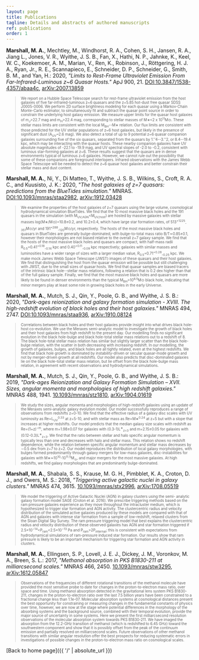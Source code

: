 ```yaml
---
layout: page
title: Publications
tagline: Details and abstracts of authored manuscripts
ref: publications
order: 1
---
```

**Marshall, M. A.**, Mechtley, M., Windhorst, R. A., Cohen, S. H., Jansen, R. A., Jiang L., Jones, V. R., Wyithe, J. S. B.,  Fan, X., Hathi, N. P., Jahnke, K.,  Keel, W. C., Koekemoer, A. M.,  Marian, V.,  Ren, K., Robinson, J., Röttgering, H. J. A., Ryan, Jr., R. E., Scannapieco, E., Schneider, D. P.,  Schneider, G.,  Smith, B. M., and Yan, H.: 2020, *"Limits to Rest-Frame Ultraviolet Emission From Far-Infrared-Luminous z~6 Quasar Hosts."* ApJ 900, 21. [DOI:10.3847/1538-4357/abaa4c](https://doi.org/10.3847/1538-4357/abaa4c), [arXiv:2007.13859](https://arxiv.org/abs/2007.13859)
> <span style="font-size:0.7em;"> We report on a Hubble Space Telescope search for rest-frame ultraviolet emission from the host galaxies of five far-infrared-luminous z~6 quasars and the z=5.85 hot-dust free quasar SDSS J0005-0006.
We perform 2D surface brightness modeling for each quasar using a Markov-Chain Monte-Carlo estimator, to simultaneously fit and subtract the quasar point source in order to constrain the underlying host galaxy emission. We measure upper limits for the quasar host galaxies of m<sub>J</sub>>22.7 mag and m<sub>H</sub>>22.4 mag, corresponding to stellar masses of M∗<2 x 10<sup>11</sup>M⊙. These stellar mass limits are consistent with the local M<sub>BH</sub>--M∗ relation. Our flux limits are consistent with those predicted for the UV stellar populations of z~6 host galaxies, but likely in the presence of significant dust (A<sub>UV</sub>~2.6 mag).
We also detect a total of up to 9 potential z~6 quasar companion galaxies surrounding five of the six quasars, separated from the quasars by 1.''4--3.''2, or 8.4--19.4 kpc, which may be interacting with the quasar hosts. These nearby companion galaxies have UV absolute magnitudes of -22.1 to -19.9 mag, and UV spectral slopes of -2.0 to -0.2, consistent with luminous star-forming galaxies at z~6. These results suggest that the quasars are in dense environments typical of luminous z~6 galaxies. However, we cannot rule out the possibility that some of these companions are foreground interlopers. Infrared observations with the James Webb Space Telescope will be needed to detect the z~6 quasar host galaxies and better constrain their stellar mass and dust content. </span>

**Marshall, M. A.**, Ni, Y., Di Matteo, T., Wyithe, J. S. B., Wilkins, S., Croft, R. A. C., and Kuusisto, J. K.:
2020, *"The host galaxies of z=7 quasars: predictions from the BlueTides simulation."* MNRAS. [DOI:10.1093/mnras/staa2982](https://doi.org/10.1093/mnras/staa2982), [arXiv:1912.03428](https://arxiv.org/abs/1912.03428)
> <span style="font-size:0.7em;"> We examine the properties of the host galaxies of z=7 quasars using the large volume, cosmological hydrodynamical simulation BlueTides.
We find that the 10 most massive black holes and the 191 quasars in the simulation (with M<sub>UV,AGN</sub><M<sub>UV,host</sub>) are hosted by massive galaxies with stellar masses log(M∗/M⊙)=10.8±0.2, and 10.2±0.4,
which have large star formation rates, of 513<sup>+1225</sup><sub>-351</sub>M⊙/yr and 191<sup>+288</sup><sub>-120</sub>M⊙/yr, respectively.
The hosts of the most massive black holes and quasars in BlueTides are generally bulge-dominated, with bulge-to-total mass ratio B/T≃0.85±0.1, however their morphologies are not biased relative to the overall z=7 galaxy sample.
We find that the hosts of the most massive black holes and quasars are compact, with half-mass radii R<sub>0.5</sub>=0.41<sup>+0.18</sup><sub>-0.14</sub> kpc and 0.40<sup>+0.11</sup><sub>-0.09</sub> kpc respectively; galaxies with similar masses and luminosities have a wider range of sizes with a larger median value, R<sub>0.5</sub>=0.71<sup>+0.28</sup><sub>-0.25</sub> kpc.
We make mock James Webb Space Telescope (JWST) images of these quasars and their host galaxies.
We find that distinguishing the host from the quasar emission will be possible but still challenging with JWST, due to the small sizes of quasar hosts.
We find that quasar samples are biased tracers of the intrinsic black hole--stellar mass relations, following a relation that is 0.2 dex higher than that of the full galaxy sample.
Finally, we find that the most massive black holes and quasars are more likely to be found in denser environments than the typical M<sub>BH</sub>>10<sup>6.5</sup>M⊙ black hole, indicating that minor mergers play at least some role in growing black holes in the early Universe. </span>

**Marshall, M. A.**, Mutch, S. J., Qin, Y., Poole, G. B., and Wyithe, J. S. B.: 2020, *"Dark-ages reionization and galaxy formation simulation - XVIII. The
 high-redshift evolution of black holes and their host galaxies."*  MNRAS 494, 2747. [DOI:10.1093/mnras/staa936](https://doi.org/10.1093/mnras/staa936), [arXiv:1910.08124](https://arxiv.org/abs/1910.08124)
> <span style="font-size:0.7em;"> Correlations between black holes and their host galaxies provide insight into what drives black hole-host co-evolution. We use the Meraxes semi-analytic model to investigate the growth of black holes and their host galaxies from high redshift to the present day. Our modelling finds no significant evolution in the black hole-bulge and black hole-total stellar mass relations out to a redshift of 8. The black hole-total stellar mass relation has similar but slightly larger scatter than the black hole-bulge relation, with the scatter in both decreasing with increasing redshift. In our modelling, the growth of galaxies, bulges, and black holes are all tightly related, even at the highest redshifts. We find that black hole growth is dominated by instability-driven or secular quasar-mode growth and not by merger-driven growth at all redshifts. Our model also predicts that disc-dominated galaxies lie on the black hole-total stellar mass relation, but lie offset from the black hole-bulge mass relation, in agreement with recent observations and hydrodynamical simulations.  </span>


**Marshall, M. A.**, Mutch, S. J., Qin, Y., Poole, G. B., and Wyithe, J. S. B.: 2019, *"Dark-ages Reionization and Galaxy Formation Simulation – XVII. Sizes, angular momenta and morphologies of high redshift galaxies."*  MNRAS 488, 1941.
[10.1093/mnras/stz1810](https://doi.org/10.1093/mnras/stz1810), [arXiv:1904.01619](https://arxiv.org/abs/1904.01619)

> <span style="font-size:0.7em;"> We study the sizes, angular momenta and morphologies of high-redshift galaxies using an update of the Meraxes semi-analytic galaxy evolution model. Our model successfully reproduces a range of observations from redshifts z=0-10. We find that the effective radius of a galaxy disc scales with UV luminosity as Re∝L<sub>UV</sub><sup>0.33</sup> at z=5-10, and with stellar mass as Re∝M∗<sup>0.24</sup> at z=5 but with a slope that increases at higher redshifts. Our model predicts that the median galaxy size scales with redshift as Re∝(1+z)<sup>−m</sup>, where m=1.98±0.07 for galaxies with (0.3-1)L<sup>∗</sup><sub>z=3</sub> and m=2.15±0.05 for galaxies with (0.12-0.3)L<sup>∗</sup><sub>z=3</sub>. We find that the ratio between stellar and halo specific angular momentum is typically less than one and decreases with halo and stellar mass. This relation shows no redshift dependence, while the relation between specific angular momentum and stellar mass decreases by ∼0.5 dex from z=7 to z=2. Our model reproduces the distribution of local galaxy morphologies, with bulges formed predominantly through galaxy mergers for low-mass galaxies, disc-instabilities for galaxies with M∗≃10<sup>10</sup>-10<sup>11.5</sup>M<sub>⊙</sub>, and major mergers for the most massive galaxies. At high redshifts, we find galaxy morphologies that are predominantly bulge-dominated. </span>

**Marshall, M. A.**, Shabala, S. S., Krause, M. G. H., Pimbblet, K. A., Croton, D. J., and Owers, M. S.: 2018, *"Triggering active galactic nuclei in galaxy clusters."*  MNRAS 474, 3615.
[10.1093/mnras/stx2996](https://doi.org/10.1093/mnras/stx2996), [arXiv:1708.05519](https://arxiv.org/abs/1708.05519)

>  <span style="font-size:0.7em;"> We model the triggering of Active Galactic Nuclei (AGN) in galaxy clusters using the semi- analytic galaxy formation model SAGE (Croton et al. 2016). We prescribe triggering methods based on the ram pressure galaxies experience as they move throughout the intracluster medium, which is hypothesized to trigger star formation and AGN activity. The clustercentric radius and velocity distribution of the simulated active galaxies produced by these models are compared with that of AGN and galaxies with intense star formation from a sample of low-redshift, relaxed clusters from the Sloan Digital Sky Survey. The ram pressure triggering model that best explains the clustercentric radius and velocity distribution of these observed galaxies has AGN and star formation triggered if 2.5×10<sup>−14</sup><P<sub>ram</sub><2.5×10<sup>−13</sup> Pa and P<sub>ram</sub>>2P<sub>internal</sub>; this is consistent with expectations from hydrodynamical simulations of ram-pressure induced star formation. Our results show that ram pressure is likely to be an important mechanism for triggering star formation and AGN activity in clusters.
</span>

**Marshall, M. A.**, Ellingsen, S. P., Lovell, J. E. J., Dickey, J. M., Voronkov, M. A., Breen, S. L.: 2017, *"Methanol absorption in PKS B1830-211 at milliarcsecond scales."*  MNRAS 466, 2450.
[10.1093/mnras/stw3295](https://doi.org/10.1093/mnras/stw3295), [arXiv:1612.05847](https://arxiv.org/abs/1612.05847)

> <span style="font-size:0.7em;"> Observations of the frequencies of different rotational transitions of the methanol molecule have provided the most sensitive probe to date for changes in the proton-to-electron mass ratio, over space and time. Using methanol absorption detected in the gravitational lens system PKS B1830-211, changes in the proton-to-electron ratio over the last 7.5 billion years have been constrained to a fractional change less than 1.1e-07. Molecular absorption systems at cosmological distances present the best opportunity for constraining or measuring changes in the fundamental constants of physics over time, however, we are now at the stage where potential differences in the morphology of the absorbing systems and the background source, combined with their temporal evolution, provide the major source of uncertainty in some systems. Here we present the first milliarcsecond resolution observations of the molecular absorption system towards PKS B1830-211. We have imaged the absorption from the 12.2-GHz transition of methanol (which is redshifted to 6.45 GHz) toward the southwestern component and show that it is possibly offset from the peak of the continuum emission and partially resolved on milliarcsecond scales. Future observations of other methanol transitions with similar angular resolution offer the best prospects for reducing systematic errors in investigations of possible changes in the proton-to-electron mass ratio on cosmological scales. </span>



[Back to home page]({{ '/' | absolute_url }})
